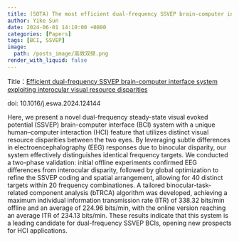 ```yaml
---
title: (SOTA) The most efficient dual-frequency SSVEP brain-computer interface system
author: Yike Sun
date: 2024-06-01 14:10:00 +0800
categories: [Papers]
tags: [BCI, SSVEP]
image:
  path: /posts_image/高效双频.png
render_with_liquid: false
---
```


Title：<a href="https://doi.org/10.1016/j.eswa.2024.124144">Efficient dual-frequency SSVEP brain-computer interface system exploiting interocular visual resource disparities</a>

doi: 10.1016/j.eswa.2024.124144

Here, we present a novel dual-frequency steady-state visual evoked potential (SSVEP) brain-computer interface (BCI) system with a unique human–computer interaction (HCI) feature that utilizes distinct visual resource disparities between the two eyes. By leveraging subtle differences in electroencephalography (EEG) responses due to binocular disparity, our system effectively distinguishes identical frequency targets. We conducted a two-phase validation: initial offline experiments confirmed EEG differences from interocular disparity, followed by global optimization to refine the SSVEP coding and spatial arrangement, allowing for 40 distinct targets within 20 frequency combinationes. A tailored binocular-task-related component analysis (bTRCA) algorithm was developed, achieving a maximum individual information transmission rate (ITR) of 338.32 bits/min offline and an average of 224.96 bits/min, with the online version reaching an average ITR of 234.13 bits/min. These results indicate that this system is a leading candidate for dual-frequency SSVEP BCIs, opening new prospects for HCI applications.

